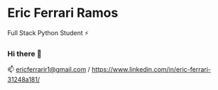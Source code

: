 # Eric Ferrari Ramos

Full Stack Python Student ⚡

### Hi there 👋

📫 ericferrarir1@gmail.com / https://www.linkedin.com/in/eric-ferrari-31248a181/

